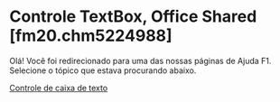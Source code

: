 
# Controle TextBox, Office Shared [fm20.chm5224988]

Olá! Você foi redirecionado para uma das nossas páginas de Ajuda F1. Selecione o tópico que estava procurando abaixo.

[Controle de caixa de texto](http://msdn.microsoft.com/library/4de7d471-42ed-9b0e-0a21-0bd1204e2020%28Office.15%29.aspx)
